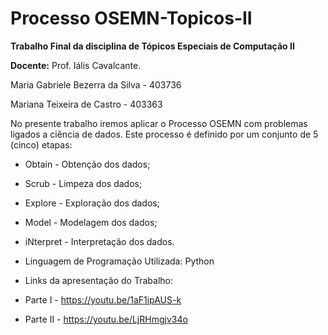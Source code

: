 # Processo OSEMN-Topicos-II

**Trabalho Final da disciplina de Tópicos Especiais de Computação II**

**Docente:** Prof. Iális Cavalcante.

Maria Gabriele Bezerra da Silva - 403736

Mariana Teixeira de Castro - 403363

No presente trabalho iremos aplicar o Processo OSEMN com problemas ligados a ciência de dados. Este processo é definido por um conjunto de 5 (cinco) etapas:

* Obtain - Obtenção dos dados;
* Scrub - Limpeza dos dados;
* Explore - Exploração dos dados;
* Model - Modelagem dos dados;
* iNterpret - Interpretação dos dados.

* Linguagem de Programação Utilizada: Python

* Links da apresentação do Trabalho:

* Parte I - https://youtu.be/1aF1ipAUS-k

* Parte II - https://youtu.be/LjRHmgjv34o
